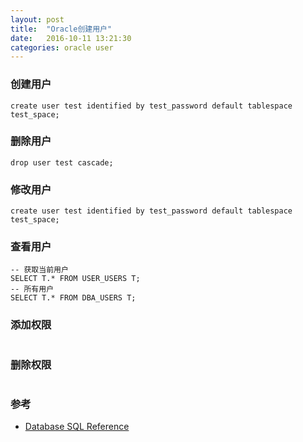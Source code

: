 ```yaml
---
layout: post
title:  "Oracle创建用户"
date:   2016-10-11 13:21:30
categories: oracle user
---
```


### 创建用户
```
create user test identified by test_password default tablespace test_space;
```

### 删除用户
```
drop user test cascade;
```

### 修改用户
```
create user test identified by test_password default tablespace test_space;
```

### 查看用户
```
-- 获取当前用户
SELECT T.* FROM USER_USERS T;
-- 所有用户
SELECT T.* FROM DBA_USERS T;
```

### 添加权限
```
```

### 删除权限
```
```

### 参考
+ [Database SQL Reference](https://docs.oracle.com/cd/B19306_01/server.102/b14200/statements_8003.htm)